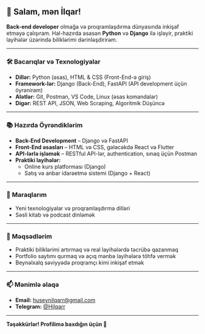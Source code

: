 ## 👋 Salam, mən İlqar!

**Back-end developer** olmağa və proqramlaşdırma dünyasında inkişaf etməyə çalışıram. Hal-hazırda əsasən **Python** və **Django** ilə işləyir, praktiki layihələr üzərində biliklərimi dərinləşdirirəm. 

---

### 🛠 Bacarıqlar və Texnologiyalar

- **Dillər:** Python (əsas), HTML & CSS (Front-End-ə giriş)
- **Framework-lər:** Django (Back-End), FastAPI (API development üçün öyrənirəm)
- **Alətlər:** Git, Postman, VS Code, Linux (əsas komandalar)
- **Digər:** REST API, JSON, Web Scraping, Algoritmik Düşüncə

---

### 📚 Hazırda Öyrəndiklərim

- **Back-End Development** – Django və FastAPI
- **Front-End əsasları** – HTML və CSS, gələcəkdə React və Flutter
- **API-lərlə işləmək** – RESTful API-lər, authentication, sınaq üçün Postman
- **Praktiki layihələr:**  
    - Online kurs platforması (Django)
    - Satış və anbar idarəetmə sistemi (Django + React)

---

### 👀 Maraqlarım

- Yeni texnologiyalar və proqramlaşdırma dilləri
- Səsli kitab və podcast dinləmək

---

### 🚀 Məqsədlərim

- Praktiki biliklərimi artırmaq və real layihələrdə təcrübə qazanmaq
- Portfolio saytımı qurmaq və açıq mənbə layihələrə töhfə vermək
- Beynəlxalq səviyyədə proqramçı kimi inkişaf etmək

---

### 📫 Mənimlə əlaqə

- **Email:** huseynilqarr@gmail.com
- **Telegram:** [@Hilqarr](#)

---

**Təşəkkürlər! Profilimə baxdığın üçün 🙌**

<!-- Profil statistikanı və ya pin-lənmiş layihələrini əlavə edə bilərsən -->

